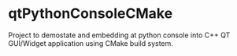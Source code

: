 # qtPythonConsoleCMake
Project to demostate and embedding at python console into C++ QT GUI/Widget application using CMake build system.
